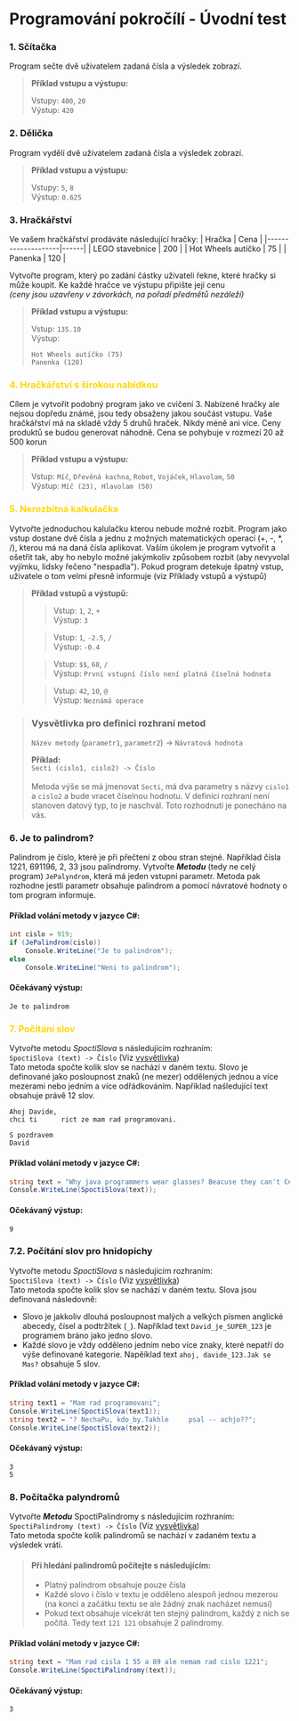# Programování pokročílí - Úvodní test

### 1. Sčítačka
Program sečte dvě uživatelem zadaná čísla a výsledek zobrazí.
> **Příklad vstupu a výstupu:** <br>
>
> Vstupy: `400`, `20` <br>
> Výstup: `420`

### 2. Dělička
Program vydělí dvě uživatelem zadaná čísla a výsledek zobrazí.
> **Příklad vstupu a výstupu:** <br>
>
> Vstupy: `5`, `8` <br>
> Výstup: `0.625`

### 3. Hračkářství
Ve vašem hračkářství prodáváte následující hračky:
| Hračka             | Cena |
|--------------------|------|
| LEGO stavebnice    | 200  |
| Hot Wheels autíčko | 75   |
| Panenka            | 120  |

Vytvořte program, který po zadání částky uživateli řekne, které hračky si může koupit. Ke každé hračce ve výstupu připište její cenu <br>
*(ceny jsou uzavřeny v závorkách, na pořadí předmětů nezáleží)*
> **Příklad vstupu a výstupu:** <br>
>
> Vstup: `135.10` <br>
> Výstup:
> ```
> Hot Wheels autíčko (75)
> Panenka (120)
> ```

### <span style="color:gold"> 4. Hračkářství s širokou nabídkou </span>
Cílem je vytvořit podobný program jako ve cvičení 3. Nabízené hračky ale nejsou dopředu známé, jsou tedy obsaženy jakou součást vstupu. Vaše hračkářství má na skladě vždy 5 druhů hraček. Nikdy méně ani více. Ceny produktů se budou generovat náhodně. Cena se pohybuje v rozmezí 20 až 500 korun

> **Příklad vstupu a výstupu:** <br>
>
> Vstup: `Míč`, `Dřevěná kachna`, `Robot`, `Vojáček`, `Hlavolam`, `50` <br>
> Výstup: `Míč (23), Hlavolam (50)`

### <span style="color:gold"> 5. Nerozbitná kalkulačka </span>
Vytvořte jednoduchou kalulačku kterou nebude možné rozbít. Program jako vstup dostane dvě čísla a jednu z možných matematických operací (+, -, *, /), kterou má na daná čísla aplikovat. Vaším úkolem je program vytvořit a ošetřit tak, aby ho nebylo možné jakýmkoliv způsobem rozbít (aby nevyvolal vyjímku, lidsky řečeno "nespadla"). Pokud program detekuje špatný vstup, uživatele o tom velmi přesně informuje (viz Příklady vstupů a výstupů)

> **Příklad vstupů a výstupů:** <br>
>
>> Vstup: `1`, `2`, `+` <br>
>> Výstup: `3`
>
>> Vstup: `1`, `-2.5`, `/` <br>
>> Výstup: `-0.4`
>
>> Vstup: `$$`, `68`, `/` <br>
>> Výstup: `První vstupní číslo není platná číselná hodnota`
>
>> Vstup: `42`, `10`, `@` <br>
>> Výstup: `Neznámá operace`

> ### Vysvětlivka pro definici rozhraní metod
> `Název metody` (`parametr1`, `parametr2`) -> `Návratová hodnota`
>
> **Příklad:**<br>
> `Secti (cislo1, cislo2) -> Číslo` <br><br>
> Metoda výše se má jmenovat `Secti`, má dva parametry s názvy `cislo1` a `cislo2` a bude vracet číselnou hodnotu. V definici rozhraní není stanoven datový typ, to je naschvál. Toto rozhodnutí je ponecháno na vás.

### 6. Je to palindrom?
Palindrom je číslo, které je při přečtení z obou stran stejné. Například čísla 1221, 691196, 2, 33 jsou palindromy. Vytvořte ***Metodu*** (tedy ne celý program) `JePalyndrom`, která má jeden vstupní parametr. Metoda pak rozhodne jestli parametr obsahuje palindrom a pomocí návratové hodnoty o tom program informuje.

#### Příklad volání metody v jazyce C#:
```csharp
int cislo = 919;
if (JePalindrom(cislo))
    Console.WriteLine("Je to palindrom");
else
    Console.WriteLine("Neni to palindrom");
```
#### Očekávaný výstup:
```
Je to palindrom
```

### <span style="color:gold"> 7. Počítání slov </span>
Vytvořte metodu *SpoctiSlova* s následujícím rozhraním: <br>
`SpoctiSlova (text) -> Číslo` (Viz [vysvětlivka](#vysvětlivka-pro-definici-rozhraní-metod)) <br>
Tato metoda spočte kolik slov se nachází v daném textu. Slovo je definované jako posloupnost znaků (ne mezer) oddělených jednou a více mezerami nebo jedním a více odřádkováním. Například naśledující text obsahuje právě 12 slov.
```
Ahoj Davide,
chci ti      rict ze mam rad programovani.

S pozdravem
David
```

#### Příklad volání metody v jazyce C#:
```csharp
string text = "Why java programmers wear glasses? Beacuse they can't C#";
Console.WriteLine(SpoctiSlova(text));
```
#### Očekávaný výstup:
```
9
```

### 7.2. Počítání slov pro hnidopichy
Vytvořte metodu *SpoctiSlova* s následujícím rozhraním: <br>
`SpoctiSlova (text) -> Číslo` (Viz [vysvětlivka](#vysvětlivka-pro-definici-rozhraní-metod)) <br>
Tato metoda spočte kolik slov se nachází v daném textu. Slova jsou definovaná následovně:
 - Slovo je jakkoliv dlouhá posloupnost malých a velkých písmen anglické abecedy, čísel a podtržítek (`_`). Například text `David_je_SUPER_123` je programem bráno jako jedno slovo.
 - Každé slovo je vždy odděleno jedním nebo více znaky, které nepatří do výše definované kategorie. Napěíklad text `ahoj, davide_123.Jak se Mas?` obsahuje 5 slov.

#### Příklad volání metody v jazyce C#:
```csharp
string text1 = "Mam rad programovani";
Console.WriteLine(SpoctiSlova(text1));
string text2 = "? NechaPu, kdo_by.Takhle     psal -- achjo??";
Console.WriteLine(SpoctiSlova(text2));
```
#### Očekávaný výstup:
```
3
5
```

### 8. Počítačka palyndromů
Vytvořte ***Metodu*** SpoctiPalindromy s následujícím rozhraním: <br>
`SpoctiPalindromy (text) -> Číslo` (Viz [vysvětlivka](#vysvětlivka-pro-definici-rozhraní-metod)) <br>
Tato metoda spočte kolik palindromů se nachází v zadaném textu a výsledek vrátí. <br>
> #### Při hledání palindromů počítejte s následujícím:
> - Platný palindrom obsahuje pouze čísla
> - Každé slovo i číslo v textu je odděleno alespoň jednou mezerou (na konci a začátku textu se ale žádný znak nacházet nemusí)
> - Pokud text obsahuje vícekrát ten stejný palindrom, každý z nich se počítá. Tedy text `121 121` obsahuje 2 palindromy.

#### Příklad volání metody v jazyce C#:
```csharp
string text = "Mam rad cisla 1 55 a 89 ale nemam rad cislo 1221";
Console.WriteLine(SpoctiPalindromy(text));
```
#### Očekávaný výstup:
```
3
```
